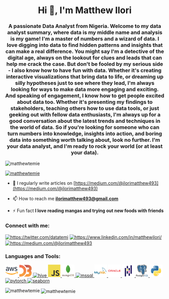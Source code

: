 <h1 align="center">Hi 👋, I'm Matthew Ilori</h3>
<h3 align="center">A passionate Data Analyst from Nigeria. Welcome to my data analyst summary, where data is my middle name and analysis is my game! I'm a master of numbers and a wizard of data. I love digging into data to find hidden patterns and insights that can make a real difference. You might say I'm a detective of the digital age, always on the lookout for clues and leads that can help me crack the case. But don't be fooled by my serious side - I also know how to have fun with data. Whether it's creating interactive visualizations that bring data to life, or dreaming up silly hypotheses just to see where they lead, I'm always looking for ways to make data more engaging and exciting. And speaking of engagement, I know how to get people excited about data too. Whether it's presenting my findings to stakeholders, teaching others how to use data tools, or just geeking out with fellow data enthusiasts, I'm always up for a good conversation about the latest trends and techniques in the world of data. So if you're looking for someone who can turn numbers into knowledge, insights into action, and boring data into something worth talking about, look no further. I'm your data analyst, and I'm ready to rock your world (or at least your data).</h2>

<p align="left"> <img src="https://komarev.com/ghpvc/?username=matthewtemie&label=Profile%20views&color=0e75b6&style=flat" alt="matthewtemie" /> </p>

<p align="left"> <a href="https://github.com/ryo-ma/github-profile-trophy"><img src="https://github-profile-trophy.vercel.app/?username=matthewtemie" alt="matthewtemie" /></a> </p>

- 📝 I regularly write articles on [https://medium.com/@ilorimatthew493](https://medium.com/@ilorimatthew493)

- 📫 How to reach me **ilorimatthew493@gmail.com**

- ⚡ Fun fact **I love reading mangas and trying out new foods with friends**

<h3 align="left">Connect with me:</h3>
<p align="left">
<a href="https://twitter.com/https://twitter.com/datatemi" target="blank"><img align="center" src="https://raw.githubusercontent.com/rahuldkjain/github-profile-readme-generator/master/src/images/icons/Social/twitter.svg" alt="https://twitter.com/datatemi" height="30" width="40" /></a>
<a href="https://linkedin.com/in/https://www.linkedin.com/in/matthewilori/" target="blank"><img align="center" src="https://raw.githubusercontent.com/rahuldkjain/github-profile-readme-generator/master/src/images/icons/Social/linked-in-alt.svg" alt="https://www.linkedin.com/in/matthewilori/" height="30" width="40" /></a>
<a href="https://medium.com/https://medium.com/@ilorimatthew493" target="blank"><img align="center" src="https://raw.githubusercontent.com/rahuldkjain/github-profile-readme-generator/master/src/images/icons/Social/medium.svg" alt="https://medium.com/@ilorimatthew493" height="30" width="40" /></a>
</p>

<h3 align="left">Languages and Tools:</h3>
<p align="left"> <a href="https://aws.amazon.com" target="_blank" rel="noreferrer"> <img src="https://raw.githubusercontent.com/devicons/devicon/master/icons/amazonwebservices/amazonwebservices-original-wordmark.svg" alt="aws" width="40" height="40"/> </a> <a href="https://d3js.org/" target="_blank" rel="noreferrer"> <img src="https://raw.githubusercontent.com/devicons/devicon/master/icons/d3js/d3js-original.svg" alt="d3js" width="40" height="40"/> </a> <a href="https://hive.apache.org/" target="_blank" rel="noreferrer"> <img src="https://www.vectorlogo.zone/logos/apache_hive/apache_hive-icon.svg" alt="hive" width="40" height="40"/> </a> <a href="https://developer.mozilla.org/en-US/docs/Web/JavaScript" target="_blank" rel="noreferrer"> <img src="https://raw.githubusercontent.com/devicons/devicon/master/icons/javascript/javascript-original.svg" alt="javascript" width="40" height="40"/> </a> <a href="https://www.mongodb.com/" target="_blank" rel="noreferrer"> <img src="https://raw.githubusercontent.com/devicons/devicon/master/icons/mongodb/mongodb-original-wordmark.svg" alt="mongodb" width="40" height="40"/> </a> <a href="https://www.microsoft.com/en-us/sql-server" target="_blank" rel="noreferrer"> <img src="https://www.svgrepo.com/show/303229/microsoft-sql-server-logo.svg" alt="mssql" width="40" height="40"/> </a> <a href="https://www.mysql.com/" target="_blank" rel="noreferrer"> <img src="https://raw.githubusercontent.com/devicons/devicon/master/icons/mysql/mysql-original-wordmark.svg" alt="mysql" width="40" height="40"/> </a> <a href="https://www.oracle.com/" target="_blank" rel="noreferrer"> <img src="https://raw.githubusercontent.com/devicons/devicon/master/icons/oracle/oracle-original.svg" alt="oracle" width="40" height="40"/> </a> <a href="https://pandas.pydata.org/" target="_blank" rel="noreferrer"> <img src="https://raw.githubusercontent.com/devicons/devicon/2ae2a900d2f041da66e950e4d48052658d850630/icons/pandas/pandas-original.svg" alt="pandas" width="40" height="40"/> </a> <a href="https://www.postgresql.org" target="_blank" rel="noreferrer"> <img src="https://raw.githubusercontent.com/devicons/devicon/master/icons/postgresql/postgresql-original-wordmark.svg" alt="postgresql" width="40" height="40"/> </a> <a href="https://www.python.org" target="_blank" rel="noreferrer"> <img src="https://raw.githubusercontent.com/devicons/devicon/master/icons/python/python-original.svg" alt="python" width="40" height="40"/> </a> <a href="https://pytorch.org/" target="_blank" rel="noreferrer"> <img src="https://www.vectorlogo.zone/logos/pytorch/pytorch-icon.svg" alt="pytorch" width="40" height="40"/> </a> <a href="https://seaborn.pydata.org/" target="_blank" rel="noreferrer"> <img src="https://seaborn.pydata.org/_images/logo-mark-lightbg.svg" alt="seaborn" width="40" height="40"/> </a> </p>

<p><img align="left" src="https://github-readme-stats.vercel.app/api/top-langs?username=matthewtemie&show_icons=true&locale=en&layout=compact" alt="matthewtemie" /></p>

<p>&nbsp;<img align="center" src="https://github-readme-stats.vercel.app/api?username=matthewtemie&show_icons=true&locale=en" alt="matthewtemie" /></p>
